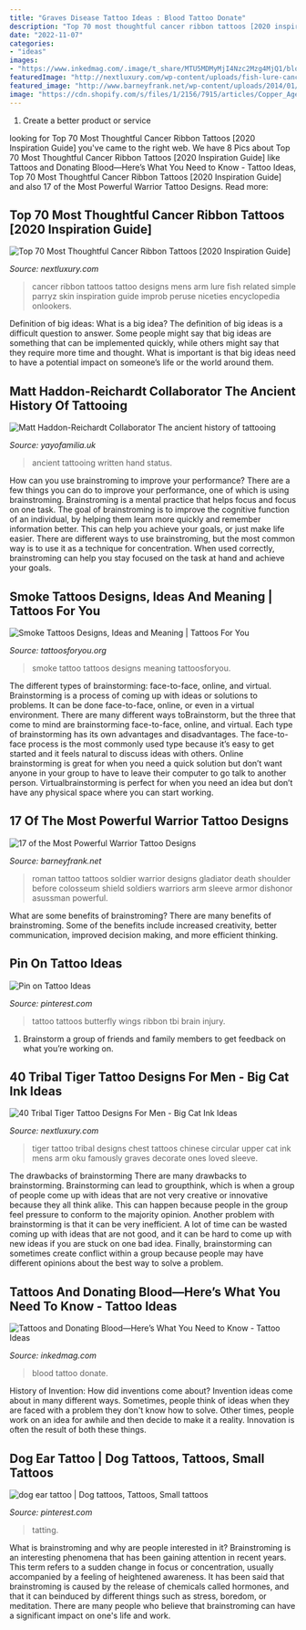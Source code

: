 ```yaml
---
title: "Graves Disease Tattoo Ideas : Blood Tattoo Donate"
description: "Top 70 most thoughtful cancer ribbon tattoos [2020 inspiration guide]"
date: "2022-11-07"
categories:
- "ideas"
images:
- "https://www.inkedmag.com/.image/t_share/MTU5MDMyMjI4Nzc2Mzg4MjQ1/blood-donate-feat.jpg"
featuredImage: "http://nextluxury.com/wp-content/uploads/fish-lure-cancer-ribbon-mens-inner-arm-tattoo-ideas.jpg"
featured_image: "http://www.barneyfrank.net/wp-content/uploads/2014/01/Roman-Warrior-Tattoo.jpg"
image: "https://cdn.shopify.com/s/files/1/2156/7915/articles/Copper_Age_Tattoo_Nacho_Brown_1200x600_crop_center.jpg?v=1570183146"
---
```



1. Create a better product or service 

	

		
looking for Top 70 Most Thoughtful Cancer Ribbon Tattoos [2020 Inspiration Guide] you've came to the right web. We have 8 Pics about Top 70 Most Thoughtful Cancer Ribbon Tattoos [2020 Inspiration Guide] like Tattoos and Donating Blood—Here’s What You Need to Know - Tattoo Ideas, Top 70 Most Thoughtful Cancer Ribbon Tattoos [2020 Inspiration Guide] and also 17 of the Most Powerful Warrior Tattoo Designs. Read more:
		
    
## Top 70 Most Thoughtful Cancer Ribbon Tattoos [2020 Inspiration Guide]

<img loading=lazy src="http://nextluxury.com/wp-content/uploads/fish-lure-cancer-ribbon-mens-inner-arm-tattoo-ideas.jpg" onerror="this.onerror=null;this.src='https://tse2.mm.bing.net/th?id=OIP.cRbAz07X0caHTHaGYy3-EQHaHa&amp;pid=15.1';" alt="Top 70 Most Thoughtful Cancer Ribbon Tattoos [2020 Inspiration Guide]">

_Source: nextluxury.com_

>cancer ribbon tattoos tattoo designs mens arm lure fish related simple parryz skin inspiration guide improb peruse niceties encyclopedia onlookers. 

	

Definition of big ideas: What is a big idea?
The definition of big ideas is a difficult question to answer. Some people might say that big ideas are something that can be implemented quickly, while others might say that they require more time and thought. What is important is that big ideas need to have a potential impact on someone’s life or the world around them.

    
## Matt Haddon-Reichardt Collaborator The Ancient History Of Tattooing

<img loading=lazy src="https://cdn.shopify.com/s/files/1/2156/7915/articles/Copper_Age_Tattoo_Nacho_Brown_1200x600_crop_center.jpg?v=1570183146" onerror="this.onerror=null;this.src='https://tse3.mm.bing.net/th?id=OIP.9uinHRFDcslu0bk2N2oC2gHaDt&amp;pid=15.1';" alt="Matt Haddon-Reichardt Collaborator The ancient history of tattooing">

_Source: yayofamilia.uk_

>ancient tattooing written hand status. 

	

How can you use brainstroming to improve your performance?
There are a few things you can do to improve your performance, one of which is using brainstroming. Brainstroming is a mental practice that helps focus and focus on one task. The goal of brainstroming is to improve the cognitive function of an individual, by helping them learn more quickly and remember information better. This can help you achieve your goals, or just make life easier. There are different ways to use brainstroming, but the most common way is to use it as a technique for concentration. When used correctly, brainstroming can help you stay focused on the task at hand and achieve your goals.

    
## Smoke Tattoos Designs, Ideas And Meaning | Tattoos For You

<img loading=lazy src="https://www.tattoosforyou.org/wp-content/uploads/2016/03/Smoke-Tattoo.jpg" onerror="this.onerror=null;this.src='https://tse1.mm.bing.net/th?id=OIP.53BS__Sj3ZWLckcVgm6FiAHaHa&amp;pid=15.1';" alt="Smoke Tattoos Designs, Ideas and Meaning | Tattoos For You">

_Source: tattoosforyou.org_

>smoke tattoo tattoos designs meaning tattoosforyou. 

	

The different types of brainstorming: face-to-face, online, and virtual.
Brainstorming is a process of coming up with ideas or solutions to problems. It can be done face-to-face, online, or even in a virtual environment. There are many different ways toBrainstorm, but the three that come to mind are brainstorming face-to-face, online, and virtual. 
Each type of brainstorming has its own advantages and disadvantages. The face-to-face process is the most commonly used type because it’s easy to get started and it feels natural to discuss ideas with others. Online brainstorming is great for when you need a quick solution but don’t want anyone in your group to have to leave their computer to go talk to another person. Virtualbrainstorming is perfect for when you need an idea but don’t have any physical space where you can start working.

    
## 17 Of The Most Powerful Warrior Tattoo Designs

<img loading=lazy src="http://www.barneyfrank.net/wp-content/uploads/2014/01/Roman-Warrior-Tattoo.jpg" onerror="this.onerror=null;this.src='https://tse4.mm.bing.net/th?id=OIP.7KmfmaXsWyPqPUDX7o3nJQHaKd&amp;pid=15.1';" alt="17 of the Most Powerful Warrior Tattoo Designs">

_Source: barneyfrank.net_

>roman tattoo tattoos soldier warrior designs gladiator death shoulder before colosseum shield soldiers warriors arm sleeve armor dishonor asussman powerful. 

	

What are some benefits of brainstroming?
There are many benefits of brainstroming. Some of the benefits include increased creativity, better communication, improved decision making, and more efficient thinking.

    
## Pin On Tattoo Ideas

<img loading=lazy src="https://i.pinimg.com/originals/95/98/3b/95983bd1fef3cffdf7e7cf92c2eacd55.jpg" onerror="this.onerror=null;this.src='https://tse1.mm.bing.net/th?id=OIP.rzbbOPOzByijnaWlU-hyMwHaNM&amp;pid=15.1';" alt="Pin on Tattoo Ideas">

_Source: pinterest.com_

>tattoo tattoos butterfly wings ribbon tbi brain injury. 

	

1. Brainstorm a group of friends and family members to get feedback on what you’re working on.

    
## 40 Tribal Tiger Tattoo Designs For Men - Big Cat Ink Ideas

<img loading=lazy src="http://nextluxury.com/wp-content/uploads/guys-circular-tribal-tiger-upper-chest-tattoo.jpg" onerror="this.onerror=null;this.src='https://tse1.mm.bing.net/th?id=OIP.BanVx_LMPasn8LAPv7T4VAHaJ4&amp;pid=15.1';" alt="40 Tribal Tiger Tattoo Designs For Men - Big Cat Ink Ideas">

_Source: nextluxury.com_

>tiger tattoo tribal designs chest tattoos chinese circular upper cat ink mens arm oku famously graves decorate ones loved sleeve. 

	

The drawbacks of brainstorming
There are many drawbacks to brainstorming. Brainstorming can lead to groupthink, which is when a group of people come up with ideas that are not very creative or innovative because they all think alike. This can happen because people in the group feel pressure to conform to the majority opinion. Another problem with brainstorming is that it can be very inefficient. A lot of time can be wasted coming up with ideas that are not good, and it can be hard to come up with new ideas if you are stuck on one bad idea. Finally, brainstorming can sometimes create conflict within a group because people may have different opinions about the best way to solve a problem.

    
## Tattoos And Donating Blood—Here’s What You Need To Know - Tattoo Ideas

<img loading=lazy src="https://www.inkedmag.com/.image/t_share/MTU5MDMyMjI4Nzc2Mzg4MjQ1/blood-donate-feat.jpg" onerror="this.onerror=null;this.src='https://tse2.mm.bing.net/th?id=OIP.AWwlsXpjk_bnsRK4RFoNGgHaF7&amp;pid=15.1';" alt="Tattoos and Donating Blood—Here’s What You Need to Know - Tattoo Ideas">

_Source: inkedmag.com_

>blood tattoo donate. 

	

History of Invention: How did inventions come about?
Invention ideas come about in many different ways. Sometimes, people think of ideas when they are faced with a problem they don't know how to solve. Other times, people work on an idea for awhile and then decide to make it a reality. Innovation is often the result of both these things.

    
## Dog Ear Tattoo | Dog Tattoos, Tattoos, Small Tattoos

<img loading=lazy src="https://i.pinimg.com/736x/8c/52/cd/8c52cdbe05c1ff3e5e21355bc2bbbcee.jpg" onerror="this.onerror=null;this.src='https://tse1.mm.bing.net/th?id=OIP.KjMGiVpa5RKv0ojFx5xvKAHaH8&amp;pid=15.1';" alt="dog ear tattoo | Dog tattoos, Tattoos, Small tattoos">

_Source: pinterest.com_

>tatting. 

	

What is brainstroming and why are people interested in it?
Brainstroming is an interesting phenomena that has been gaining attention in recent years. This term refers to a sudden change in focus or concentration, usually accompanied by a feeling of heightened awareness. It has been said that brainstroming is caused by the release of chemicals called hormones, and that it can beinduced by different things such as stress, boredom, or meditation. There are many people who believe that brainstroming can have a significant impact on one's life and work.

